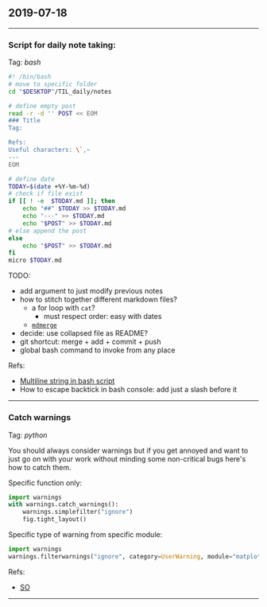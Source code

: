 ## 2019-07-18
---
### Script for daily note taking:
Tag: *bash*

```bash
#! /bin/bash
# move to specific folder
cd "$DESKTOP"/TIL_daily/notes

# define empty post
read -r -d '' POST << EOM
### Title
Tag:

Refs:
Useful characters: \`,~
---
EOM

# define date
TODAY=$(date +%Y-%m-%d)
# check if file exist
if [[ ! -e  $TODAY.md ]]; then
	echo "##" $TODAY >> $TODAY.md
	echo "---" >> $TODAY.md
	echo "$POST" >> $TODAY.md
# else append the post
else
	echo "$POST" >> $TODAY.md
fi
micro $TODAY.md
```
TODO:
- add argument to just modify previous notes
- how to stitch together different markdown files?
	- a for loop with `cat`?
		- must respect order: easy with dates
	- [`mdmerge`](https://pypi.org/project/MarkdownTools2/)
- decide: use collapsed file as README?
- git shortcut: merge + add + commit + push
- global bash command to invoke from any place

Refs: 
- [Multiline string in bash script](https://stackoverflow.com/questions/23929235/multi-line-string-with-extra-space-preserved-indentation)
- How to escape backtick in bash console: add just a slash before it

---

### Catch warnings
Tag: *python*

You should always consider warnings but if you get annoyed and want to just go on with your work without minding some non-critical bugs here's how to catch them.

Specific function only:
```python
import warnings
with warnings.catch_warnings():
    warnings.simplefilter("ignore")
    fig.tight_layout()
```

Specific type of warning from specific module:
```python
import warnings
warnings.filterwarnings("ignore", category=UserWarning, module="matplotlib")
```

Refs:
- [SO](https://stackoverflow.com/questions/22227165/catch-matplotlib-warning)

---

